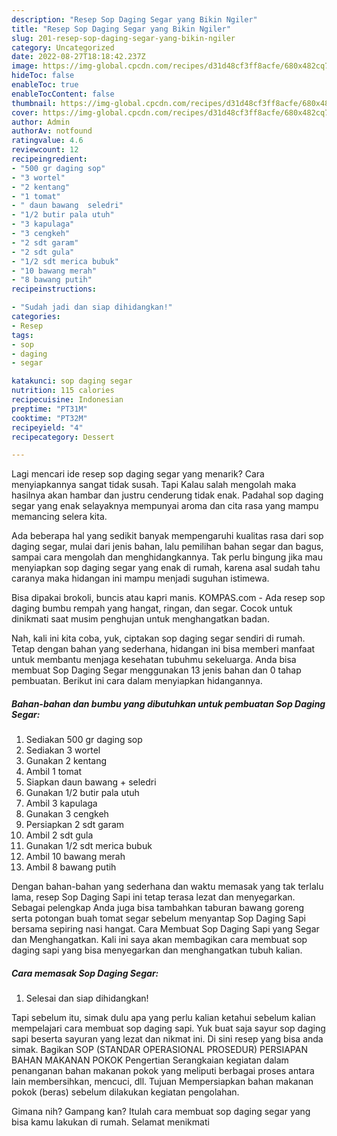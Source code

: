 ```yaml
---
description: "Resep Sop Daging Segar yang Bikin Ngiler"
title: "Resep Sop Daging Segar yang Bikin Ngiler"
slug: 201-resep-sop-daging-segar-yang-bikin-ngiler
category: Uncategorized
date: 2022-08-27T18:18:42.237Z
image: https://img-global.cpcdn.com/recipes/d31d48cf3ff8acfe/680x482cq70/sop-daging-segar-foto-resep-utama.jpg
hideToc: false
enableToc: true
enableTocContent: false
thumbnail: https://img-global.cpcdn.com/recipes/d31d48cf3ff8acfe/680x482cq70/sop-daging-segar-foto-resep-utama.jpg
cover: https://img-global.cpcdn.com/recipes/d31d48cf3ff8acfe/680x482cq70/sop-daging-segar-foto-resep-utama.jpg
author: Admin
authorAv: notfound
ratingvalue: 4.6
reviewcount: 12
recipeingredient:
- "500 gr daging sop"
- "3 wortel"
- "2 kentang"
- "1 tomat"
- " daun bawang  seledri"
- "1/2 butir pala utuh"
- "3 kapulaga"
- "3 cengkeh"
- "2 sdt garam"
- "2 sdt gula"
- "1/2 sdt merica bubuk"
- "10 bawang merah"
- "8 bawang putih"
recipeinstructions:

- "Sudah jadi dan siap dihidangkan!"
categories:
- Resep
tags:
- sop
- daging
- segar

katakunci: sop daging segar 
nutrition: 115 calories
recipecuisine: Indonesian
preptime: "PT31M"
cooktime: "PT32M"
recipeyield: "4"
recipecategory: Dessert

---
```



Lagi mencari ide resep sop daging segar yang menarik? Cara menyiapkannya sangat tidak susah. Tapi Kalau salah mengolah maka hasilnya akan hambar dan justru cenderung tidak enak. Padahal sop daging segar yang enak selayaknya mempunyai aroma dan cita rasa yang mampu memancing selera kita.


Ada beberapa hal yang sedikit banyak mempengaruhi kualitas rasa dari sop daging segar, mulai dari jenis bahan, lalu pemilihan bahan segar dan bagus, sampai cara mengolah dan menghidangkannya. Tak perlu bingung jika mau menyiapkan sop daging segar yang enak di rumah, karena asal sudah tahu caranya maka hidangan ini mampu menjadi suguhan istimewa.

Bisa dipakai brokoli, buncis atau kapri manis. KOMPAS.com - Ada resep sop daging bumbu rempah yang hangat, ringan, dan segar. Cocok untuk dinikmati saat musim penghujan untuk menghangatkan badan.


Nah, kali ini kita coba, yuk, ciptakan sop daging segar sendiri di rumah. Tetap dengan bahan yang sederhana, hidangan ini bisa memberi manfaat untuk membantu menjaga kesehatan tubuhmu sekeluarga. Anda bisa membuat Sop Daging Segar menggunakan 13 jenis bahan dan 0 tahap pembuatan. Berikut ini cara dalam menyiapkan hidangannya.

<!--inarticleads1-->

##### Bahan-bahan dan bumbu yang dibutuhkan untuk pembuatan Sop Daging Segar:

1. Sediakan 500 gr daging sop
1. Sediakan 3 wortel
1. Gunakan 2 kentang
1. Ambil 1 tomat
1. Siapkan  daun bawang + seledri
1. Gunakan 1/2 butir pala utuh
1. Ambil 3 kapulaga
1. Gunakan 3 cengkeh
1. Persiapkan 2 sdt garam
1. Ambil 2 sdt gula
1. Gunakan 1/2 sdt merica bubuk
1. Ambil 10 bawang merah
1. Ambil 8 bawang putih


Dengan bahan-bahan yang sederhana dan waktu memasak yang tak terlalu lama, resep Sop Daging Sapi ini tetap terasa lezat dan menyegarkan. Sebagai pelengkap Anda juga bisa tambahkan taburan bawang goreng serta potongan buah tomat segar sebelum menyantap Sop Daging Sapi bersama sepiring nasi hangat. Cara Membuat Sop Daging Sapi yang Segar dan Menghangatkan. Kali ini saya akan membagikan cara membuat sop daging sapi yang bisa menyegarkan dan menghangatkan tubuh kalian. 

<!--inarticleads2-->

##### Cara memasak Sop Daging Segar:


1. Selesai dan siap dihidangkan!

Tapi sebelum itu, simak dulu apa yang perlu kalian ketahui sebelum kalian mempelajari cara membuat sop daging sapi. Yuk buat saja sayur sop daging sapi beserta sayuran yang lezat dan nikmat ini. Di sini resep yang bisa anda simak. Bagikan SOP (STANDAR OPERASIONAL PROSEDUR) PERSIAPAN BAHAN MAKANAN POKOK Pengertian Serangkaian kegiatan dalam penanganan bahan makanan pokok yang meliputi berbagai proses antara lain membersihkan, mencuci, dll. Tujuan Mempersiapkan bahan makanan pokok (beras) sebelum dilakukan kegiatan pengolahan. 

Gimana nih? Gampang kan? Itulah cara membuat sop daging segar yang bisa kamu lakukan di rumah. Selamat menikmati
